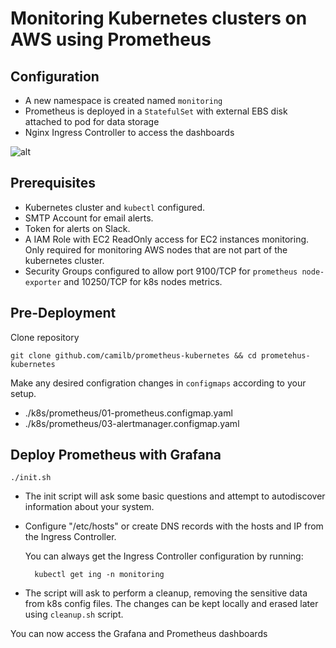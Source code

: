 # Monitoring Kubernetes  clusters on AWS using Prometheus

## Configuration

* A new namespace is created named `monitoring`
* Prometheus is deployed in a `StatefulSet` with external EBS disk attached to pod for data storage
* Nginx Ingress Controller to access the dashboards

![alt](https://www.camil.org/content/images/2016/10/prom-1.png)

## Prerequisites

* Kubernetes cluster and `kubectl` configured.
* SMTP Account for email alerts.
* Token for alerts on Slack.
* A IAM Role with EC2 ReadOnly access for EC2 instances monitoring. Only required for monitoring AWS nodes that are not part of the kubernetes cluster.
* Security Groups configured to allow port 9100/TCP for `prometheus node-exporter` and 10250/TCP for k8s nodes metrics.


## Pre-Deployment

Clone repository

    git clone github.com/camilb/prometheus-kubernetes && cd prometehus-kubernetes

Make any desired configration changes in `configmaps` according to your setup.
* ./k8s/prometheus/01-prometheus.configmap.yaml
* ./k8s/prometheus/03-alertmanager.configmap.yaml


## Deploy Prometheus with Grafana

    ./init.sh

* The init script will ask some basic questions and attempt to autodiscover information about your system. 

* Configure "/etc/hosts" or create DNS records with the hosts and IP from the Ingress Controller.

   You can always get the Ingress Controller configuration by running:

        kubectl get ing -n monitoring

* The script will ask to perform a cleanup, removing the sensitive data from k8s config files. The changes can be kept locally and erased later using `cleanup.sh` script.



You can now access the Grafana and Prometheus dashboards
